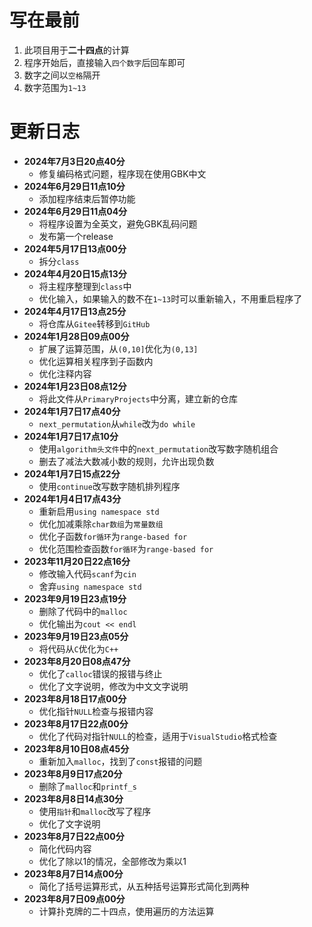 # 写在最前

1. 此项目用于**二十四点**的计算
2. 程序开始后，直接输入```四个数字```后回车即可
3. 数字之间以```空格```隔开
4. 数字范围为```1~13```

# 更新日志

- **2024年7月3日20点40分**
	- 修复编码格式问题，程序现在使用GBK中文
- **2024年6月29日11点10分**
	- 添加程序结束后暂停功能
- **2024年6月29日11点04分**
	- 将程序设置为全英文，避免GBK乱码问题
	- 发布第一个release
- **2024年5月17日13点00分**
	- 拆分```class```
- **2024年4月20日15点13分**
	- 将主程序整理到```class```中
	- 优化输入，如果输入的数不在```1~13```时可以重新输入，不用重启程序了
- **2024年4月17日13点25分**
	- 将仓库从```Gitee```转移到```GitHub```
- **2024年1月28日09点00分**
	- 扩展了运算范围，从```(0,10]```优化为```(0,13]```
	- 优化运算相关程序到子函数内
	- 优化注释内容
- **2024年1月23日08点12分**
	- 将此文件从```PrimaryProjects```中分离，建立新的仓库
- **2024年1月7日17点40分**
	- ```next_permutation```从```while```改为```do while```
- **2024年1月7日17点10分**
	- 使用```algorithm头文件```中的```next_permutation```改写数字随机组合
	- 删去了减法大数减小数的规则，允许出现负数
- **2024年1月7日15点22分**
	- 使用```continue```改写数字随机排列程序
- **2024年1月4日17点43分**
	- 重新启用```using namespace std```
	- 优化加减乘除```char数组```为```常量数组```
	- 优化子函数```for循环```为```range-based for```
	- 优化范围检查函数```for循环```为```range-based for```
- **2023年11月20日22点16分**
	- 修改输入代码```scanf```为```cin```
	- 舍弃```using namespace std```
- **2023年9月19日23点19分**
	- 删除了代码中的```malloc```
	- 优化输出为```cout << endl```
- **2023年9月19日23点05分**
	- 将代码从```C```优化为```C++```
- **2023年8月20日08点47分**
	- 优化了```calloc```错误的报错与终止
	- 优化了文字说明，修改为中文文字说明
- **2023年8月18日17点00分**
	- 优化指针```NULL```检查与报错内容
- **2023年8月17日22点00分**
	- 优化了代码对指针```NULL```的检查，适用于```VisualStudio```格式检查
- **2023年8月10日08点45分**
	- 重新加入```malloc```，找到了```const```报错的问题
- **2023年8月9日17点20分**
	- 删除了```malloc```和```printf_s```
- **2023年8月8日14点30分**
	- 使用```指针```和```malloc```改写了程序
	- 优化了文字说明
- **2023年8月7日22点00分**
	- 简化代码内容
	- 优化了除以1的情况，全部修改为乘以1
- **2023年8月7日14点00分**
	- 简化了括号运算形式，从五种括号运算形式简化到两种
- **2023年8月7日09点00分**
	- 计算扑克牌的二十四点，使用遍历的方法运算

